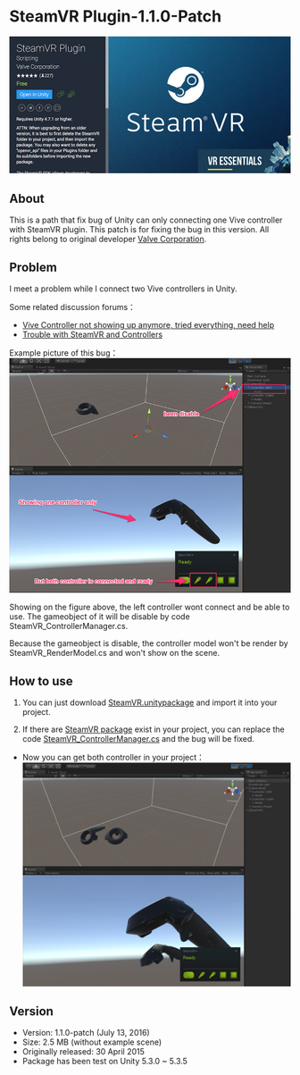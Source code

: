 # SteamVR Plugin-1.1.0-Patch
[![](./git_Resources/steamVR.jpg)](https://www.assetstore.unity3d.com/en/#!/content/32647)

## About
This is a path that fix bug of Unity can only connecting one Vive controller with SteamVR plugin. This patch is for fixing the bug in this version. All rights belong to original developer [Valve Corporation](http://www.valvesoftware.com/).

## Problem
I meet a problem while I connect two Vive controllers in Unity. 

Some related discussion forums：

- [Vive Controller not showing up anymore, tried everything, need help](http://forum.unity3d.com/threads/vive-controller-not-showing-up-anymore-tried-everything-need-help.411294/)
- [Trouble with SteamVR and Controllers](http://forum.unity3d.com/threads/trouble-with-steamvr-and-controllers.414840/)

Example picture of this bug：
![](./git_Resources/before.jpg)

Showing on the figure above, the left controller wont connect and be able to use. The gameobject of it will be disable by code SteamVR_ControllerManager.cs.

Because the gameobject is disable, the controller model won't be render by SteamVR_RenderModel.cs and won't show on the scene.

## How to use
1. You can just download [SteamVR.unitypackage](./steamVR.unitypackage) and import it into your project.

2. If there are [SteamVR package](https://www.assetstore.unity3d.com/en/#!/content/32647) exist in your project, you can replace the code [SteamVR_ControllerManager.cs](./Scripts/SteamVR_ControllerManager.cs) and the bug will be fixed.

- Now you can get both controller in your project：
![](./git_Resources/after.jpg)

## Version

- Version: 1.1.0-patch (July 13, 2016)
- Size: 2.5 MB (without example scene)
- Originally released: 30 April 2015
- Package has been test on Unity 5.3.0 ~ 5.3.5